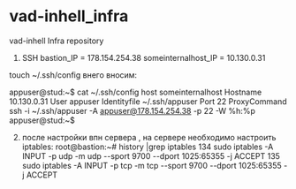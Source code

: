 # vad-inhell_infra
vad-inhell Infra repository

1. SSH
bastion_IP = 178.154.254.38
someinternalhost_IP = 10.130.0.31

touch ~/.ssh/config внего вносим:

appuser@stud:~$ cat ~/.ssh/config
host someinternalhost
   Hostname 10.130.0.31
   User appuser
   Identityfile ~/.ssh/appuser
   Port 22
   ProxyCommand ssh -i ~/.ssh/appuser -A appuser@178.154.254.38 -p 22 -W %h:%p
appuser@stud:~$

2. после настройки впн сервера , на сервере необходимо настроить iptables:
root@bastion:~# history |grep iptables
  134  sudo iptables -A INPUT -p udp -m udp --sport 9700 --dport 1025:65355 -j ACCEPT
  135  sudo iptables -A INPUT -p tcp -m tcp --sport 9700 --dport 1025:65355 -j ACCEPT
